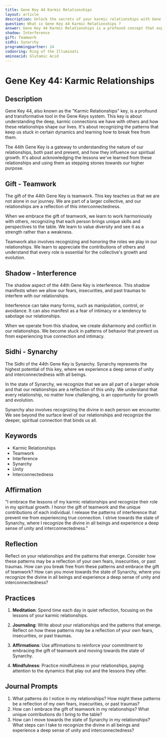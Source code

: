 ```yaml
---
title: Gene Key 44 Karmic Relationships
layout: article
description: Unlock the secrets of your karmic relationships with Gene Key 44. Discover how these profound connections shape your life and spiritual growth. Break free from patterns and embrace unity.
question: What is Gene Key 44 Karmic Relationships ?
answer: Gene Key 44 Karmic Relationships is a profound concept that explores the deep connections we share with others. It delves into the spiritual aspects of our relationships, emphasizing on the karmic patterns that influence our interactions and personal growth.
shadow: Interference
gift: Teamwork
sidhi: Synarchy
programmingpartner: 24
codonring: Ring of the Illuminati
aminoacid: Glutamic Acid
---
```

# Gene Key 44: Karmic Relationships

## Description

Gene Key 44, also known as the "Karmic Relationships" key, is a profound and transformative tool in the Gene Keys system. This key is about understanding the deep, karmic connections we have with others and how these relationships shape our lives. It's about recognizing the patterns that keep us stuck in certain dynamics and learning how to break free from them. 

The 44th Gene Key is a gateway to understanding the nature of our relationships, both past and present, and how they influence our spiritual growth. It's about acknowledging the lessons we've learned from these relationships and using them as stepping stones towards our higher purpose. 

## Gift - Teamwork

The gift of the 44th Gene Key is teamwork. This key teaches us that we are not alone in our journey. We are part of a larger collective, and our relationships are a reflection of this interconnectedness. 

When we embrace the gift of teamwork, we learn to work harmoniously with others, recognizing that each person brings unique skills and perspectives to the table. We learn to value diversity and see it as a strength rather than a weakness. 

Teamwork also involves recognizing and honoring the roles we play in our relationships. We learn to appreciate the contributions of others and understand that every role is essential for the collective's growth and evolution.

## Shadow - Interference

The shadow aspect of the 44th Gene Key is interference. This shadow manifests when we allow our fears, insecurities, and past traumas to interfere with our relationships. 

Interference can take many forms, such as manipulation, control, or avoidance. It can also manifest as a fear of intimacy or a tendency to sabotage our relationships. 

When we operate from this shadow, we create disharmony and conflict in our relationships. We become stuck in patterns of behavior that prevent us from experiencing true connection and intimacy.

## Sidhi - Synarchy

The Sidhi of the 44th Gene Key is Synarchy. Synarchy represents the highest potential of this key, where we experience a deep sense of unity and interconnectedness with all beings. 

In the state of Synarchy, we recognize that we are all part of a larger whole and that our relationships are a reflection of this unity. We understand that every relationship, no matter how challenging, is an opportunity for growth and evolution. 

Synarchy also involves recognizing the divine in each person we encounter. We see beyond the surface level of our relationships and recognize the deeper, spiritual connection that binds us all.

## Keywords

- Karmic Relationships
- Teamwork
- Interference
- Synarchy
- Unity
- Interconnectedness

## Affirmation

"I embrace the lessons of my karmic relationships and recognize their role in my spiritual growth. I honor the gift of teamwork and the unique contributions of each individual. I release the patterns of interference that prevent me from experiencing true connection. I strive towards the state of Synarchy, where I recognize the divine in all beings and experience a deep sense of unity and interconnectedness."

## Reflection

Reflect on your relationships and the patterns that emerge. Consider how these patterns may be a reflection of your own fears, insecurities, or past traumas. How can you break free from these patterns and embrace the gift of teamwork? How can you move towards the state of Synarchy, where you recognize the divine in all beings and experience a deep sense of unity and interconnectedness?

## Practices

1. **Meditation**: Spend time each day in quiet reflection, focusing on the lessons of your karmic relationships. 

2. **Journaling**: Write about your relationships and the patterns that emerge. Reflect on how these patterns may be a reflection of your own fears, insecurities, or past traumas.

3. **Affirmations**: Use affirmations to reinforce your commitment to embracing the gift of teamwork and moving towards the state of Synarchy.

4. **Mindfulness**: Practice mindfulness in your relationships, paying attention to the dynamics that play out and the lessons they offer.

## Journal Prompts

1. What patterns do I notice in my relationships? How might these patterns be a reflection of my own fears, insecurities, or past traumas?
2. How can I embrace the gift of teamwork in my relationships? What unique contributions do I bring to the table?
3. How can I move towards the state of Synarchy in my relationships? What steps can I take to recognize the divine in all beings and experience a deep sense of unity and interconnectedness?